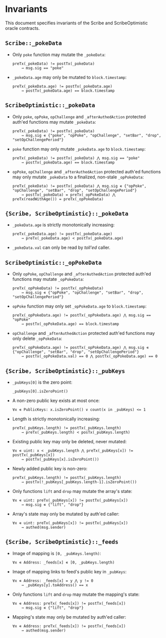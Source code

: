 # Invariants

This document specifies invariants of the Scribe and ScribeOptimistic oracle contracts.

## `Scribe::_pokeData`

* Only `poke` function may mutate the `_pokeData`:
    ```
    preTx(_pokeData) != postTx(_pokeData)
        → msg.sig == "poke"
    ```

* `_pokeData.age` may only be mutated to `block.timestamp`:
    ```
    preTx(_pokeData.age) != postTx(_pokeData.age)
        → postTx(_pokeData.age) == block.timestamp
    ```


## `ScribeOptimistic::_pokeData`

* Only `poke`, `opPoke`, `opChallenge` and `_afterAuthedAction` protected auth'ed functions may mutate `_pokeData`:
    ```
    preTx(_pokeData) != postTx(_pokeData)
        → msg.sig ∊ {"poke", "opPoke", "opChallenge", "setBar", "drop", "setOpChallengePeriod"}
    ```

* `poke` function may only mutate `_pokeData.age` to `block.timestamp`:
    ```
    preTx(_pokeData) != postTx(_pokeData) ⋀ msg.sig == "poke"
        → postTx(_pokeData.age) == block.timestamp
    ```

* `opPoke`, `opChallenge` and `_afterAuthedAction` protected auth'ed functions may only mutate `_pokeData` to a finalized, non-stale `_opPokeData`:
    ```
    preTx(_pokeData) != postTx(_pokeData) ⋀ msg.sig ∊ {"opPoke", "opChallenge", "setBar", "drop", "setOpChallengePeriod"}
        → postTx(_pokeData) = preTx(_opPokeData) ⋀ preTx(readWithAge()) = preTx(_opPokeData)
    ```


## `{Scribe, ScribeOptimistic}::_pokeData`

* `_pokeData.age` is strictly monotonically increasing:
    ```
    preTx(_pokeData.age) != postTx(_pokeData.age)
        → preTx(_pokeData.age) < postTx(_pokeData.age)
    ```

* `_pokeData.val` can only be read by _toll'ed_ caller.


## `ScribeOptimistic::_opPokeData`

* Only `opPoke`, `opChallenge` and `_afterAuthedAction` protected auth'ed functions may mutate `_opPokeData`:
    ```
    preTx(_opPokeData) != postTx(_opPokeData)
        → msg.sig ∊ {"opPoke", "opChallenge", "setBar", "drop", "setOpChallengePeriod"}
    ```

* `opPoke` function may only set `_opPokeData.age` to `block.timestamp`:
    ```
    preTx(_opPokeData.age) != postTx(_opPokeData.age) ⋀ msg.sig == "opPoke"
        → postTx(_opPokeData.age) == block.timestamp
    ```

* `opChallenge` and `_afterAuthedAction` protected auth'ed functions may only delete `_opPokeData`:
    ```
    preTx(_opPokeData.age) != postTx(_opPokeData.age) ⋀ msg.sig ∊ {"opChallenge", "setBar", "drop", "setOpChallengePeriod"}
        → postTx(_opPokeData.val) == 0 ⋀ postTx(_opPokeData.age) == 0
    ```


## `{Scribe, ScribeOptimistic}::_pubKeys`

* `_pubKeys[0]` is the zero point:
    ```
    _pubKeys[0].isZeroPoint()
    ```

* A non-zero public key exists at most once:
    ```
    ∀x ∊ PublicKeys: x.isZeroPoint() ∨ count(x in _pubKeys) <= 1
    ```

* Length is strictly monotonically increasing:
    ```
    preTx(_pubKeys.length) != postTx(_pubKeys.length)
        → preTx(_pubKeys.length) < posTx(_pubKeys.length)
    ```

* Existing public key may only be deleted, never mutated:
    ```
    ∀x ∊ uint: x < _pubKeys.length ⋀ preTx(_pubKeys[x]) != postTx(_pubKeys[x])
        → postTx(_pubKeys[x].isZeroPoint())
    ```

* Newly added public key is non-zero:
    ```
    preTx(_pubKeys.length) != postTx(_pubKeys.length)
        → postTx(!_pubKeys[_pubKeys.length-1].isZeroPoint())
    ```

* Only functions `lift` and `drop` may mutate the array's state:
    ```
    ∀x ∊ uint: preTx(_pubKeys[x]) != postTx(_pubKeys[x])
        → msg.sig ∊ {"lift", "drop"}
    ```

* Array's state may only be mutated by auth'ed caller:
    ```
    ∀x ∊ uint: preTx(_pubKeys[x]) != postTx(_pubKeys[x])
        → authed(msg.sender)
    ```


## `{Scribe, ScribeOptimistic}::_feeds`

* Image of mapping is `[0, _pubKeys.length)`:
    ```
    ∀x ∊ Address: _feeds[x] ∊ [0, _pubKeys.length)
    ```

* Image of mapping links to feed's public key in `_pubKeys`:
    ```
    ∀x ∊ Address: _feeds[x] = y ⋀ y != 0
        → _pubKeys[y].toAddress() == x
    ```

* Only functions `lift` and `drop` may mutate the mapping's state:
    ```
    ∀x ∊ Address: preTx(_feeds[x]) != postTx(_feeds[x])
        → msg.sig ∊ {"lift", "drop"}
    ```

* Mapping's state may only be mutated by auth'ed caller:
    ```
    ∀x ∊ Address: preTx(_feeds[x]) != postTx(_feeds[x])
        → authed(msg.sender)
    ```
